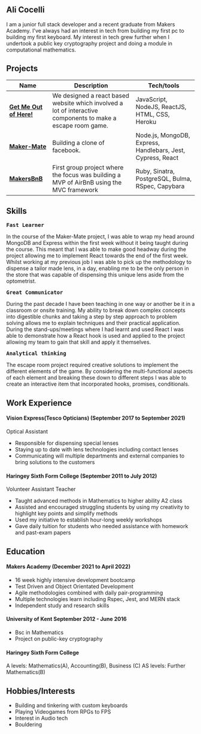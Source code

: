 ## Ali Cocelli

I am a junior full stack developer and a recent graduate from Makers Academy. I've always had an interest in tech from building my first pc to building my first keyboard. My interest in tech grew further when I undertook a public key cryptography project and doing a module in computational mathematics.

## Projects

| Name                                                                 | Description                                                                                                  | Tech/tools                                                  |
| -------------------------------------------------------------------- | ------------------------------------------------------------------------------------------------------------ | ----------------------------------------------------------- |
| **[Get Me Out of Here!](https://github.com/AliCo-Hash/escape-room)** | We designed a react based website which involved a lot of interactive components to make a escape room game. | JavaScript, NodeJS, ReactJS, HTML, CSS, Heroku              |
| **[Maker-Mate](https://github.com/AliCo-Hash/maker-mate)**           | Building a clone of facebook.                                                                                | Node.js, MongoDB, Express, Handlebars, Jest, Cypress, React |
| **[MakersBnB](https://github.com/AliCo-Hash/makersbnb)**             | First group project where the focus was building a MVP of AirBnB using the MVC framework                     | Ruby, Sinatra, PostgreSQL, Bulma, RSpec, Capybara           |

## Skills

<kbd>**Fast Learner**</kbd>

In the course of the Maker-Mate project, I was able to wrap my head around MongoDB and Express within the first week without it being taught during the course. This meant that I was able to make good headway during the project allowing me to implement React towards the end of the first week. Whilst working at my previous job I was able to pick up the methodology to dispense a tailor made lens, in a day, enabling me to be the only person in the store that was capable of dispensing this unique lens aside from the optometrist.

<kbd>**Great Communicator**</kbd>

During the past decade I have been teaching in one way or another be it in a classroom or onsite training. My ability to break down complex concepts into digestible chunks and taking a step by step approach to problem solving allows me to explain techniques and their practical application. During the stand-ups/meetings where I had learnt and used React I was able to demonstrate how a React hook is used and applied to the project allowing my team to gain that skill and apply it themselves.

<kbd>**Analytical thinking**</kbd>

The escape room project required creative solutions to implement the different elements of the game. By considering the multi-functional aspects of each element and breaking these down to different steps I was able to create an interactive item that incorporated hooks, promises, conditionals.

## Work Experience

#### **Vision Express(Tesco Opticians)** (September 2017 to September 2021)

Optical Assistant

- Responsible for dispensing special lenses
- Staying up to date with lens technologies including contact lenses
- Communicating will multiple departments and external companies to bring solutions to the customers

#### **Haringey Sixth Form College** (September 2011 to July 2012)

Volunteer Assistant Teacher

- Taught advanced methods in Mathematics to higher ability A2 class
- Assisted and encouraged struggling students by using my creativity to highlight key points and simplify methods
- Used my initiative to establish hour-long weekly workshops
- Gave daily tuition for students who needed assistance with homework and past-exam papers

## Education

#### Makers Academy (December 2021 to April 2022)

- 16 week highly intensive development bootcamp
- Test Driven and Object Orientated Development
- Agile methodologies combined with daily pair-programming
- Multiple technologies learn including Rspec, Jest, and MERN stack
- Independent study and research skills

#### University of Kent September 2012 - June 2016

- Bsc in Mathematics
- Project on public-key cryptography

#### Haringey Sixth Form College

A levels: Mathematics(A), Accounting(B), Business (C)
AS levels: Further Mathematics(B)

## Hobbies/Interests

- Building and tinkering with custom keyboards
- Playing Videogames from RPGs to FPS
- Interest in Audio tech
- Bouldering